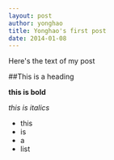 ```yaml
---
layout: post
author: yonghao
title: Yonghao's first post
date: 2014-01-08
---
```


Here's the text of my post

##This is a heading 

**this is bold**

*this is italics*

* this
* is
* a
* list
